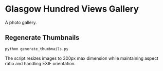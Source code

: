 # Glasgow Hundred Views Gallery

A photo gallery.

## Regenerate Thumbnails

```bash
python generate_thumbnails.py
```

The script resizes images to 300px max dimension while maintaining aspect ratio and handling EXIF orientation.
